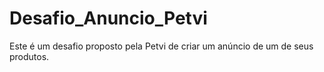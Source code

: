 # Desafio_Anuncio_Petvi

Este é um desafio proposto pela Petvi de criar um anúncio de um de seus produtos.

